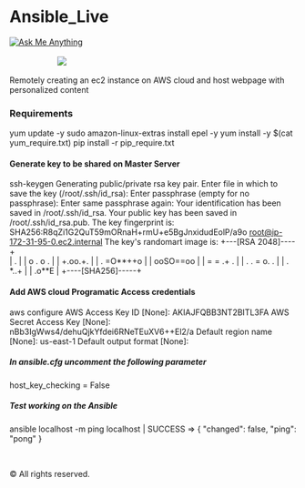 # Ansible_Live
<a href="mailto:aditya_ag2301@yahoo.in"> ![Ask Me Anything](https://img.shields.io/badge/Ask%20me-anything-1abc9c.svg?longCache=true&style=plastic)</a>&emsp;&emsp;&emsp;&emsp;&emsp;&emsp;&emsp;&emsp;&emsp;&emsp;&emsp;&emsp;&emsp;&emsp;&emsp;&emsp;&emsp;&emsp;&emsp;&emsp;&emsp;&emsp;&emsp;&emsp;&emsp;&emsp;&emsp;&emsp;&emsp;&emsp;&emsp;&emsp;&emsp;&emsp;&emsp;&emsp;&emsp;&emsp;&emsp;&emsp;&emsp;&emsp;<a href="https://github.com/boudhayan-dev/Automatic-Waste-Segregator/tree/v.01"><img src="https://img.shields.io/badge/Version-0.1-brightgreen.svg?longCache=true&style=for-the-badge"></a>
<br>

Remotely creating an ec2 instance on AWS cloud and host webpage with personalized content

<p>

### Requirements
yum update -y
sudo amazon-linux-extras install epel -y
yum install -y $(cat yum_require.txt)
pip install -r pip_require.txt

#### Generate key to be shared on Master Server
ssh-keygen
Generating public/private rsa key pair.
Enter file in which to save the key (/root/.ssh/id_rsa):
Enter passphrase (empty for no passphrase):
Enter same passphrase again:
Your identification has been saved in /root/.ssh/id_rsa.
Your public key has been saved in /root/.ssh/id_rsa.pub.
The key fingerprint is:
SHA256:R8qZi1G2QuT59mORnaH+rmU+e5BgJnxidudEolP/a9o root@ip-172-31-95-0.ec2.internal
The key's randomart image is:
+---[RSA 2048]----+<br>
|      .          |
|     o .  o .    |
|      +.oo.+.    |
|     . =O**++o   |
|      ooSO==oo   |
|       = = .+ .  |
|      . . = o. . |
|         . *..+  |
|          .o**E  |
+----[SHA256]-----+


#### Add AWS cloud Programatic Access credentials
aws configure
AWS Access Key ID [None]: AKIAJFQBB3NT2BITL3FA
AWS Secret Access Key [None]: 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
Default region name [None]: us-east-1
Default output format [None]:

##### In ansible.cfg uncomment the following parameter
host_key_checking = False

##### Test working on the Ansible
ansible localhost -m ping
localhost | SUCCESS => {
    "changed": false,
    "ping": "pong"
}

</p>


<br>


© All rights reserved.
